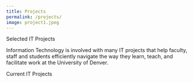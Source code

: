```yaml
---
title: Projects
permalink: /projects/
image: project1.jpeg
---
```





Selected IT Projects

Information Technology is involved with many IT projects that help faculty, staff and students efficiently navigate the way they learn, teach, and facilitate work at the University of Denver.


Current IT Projects